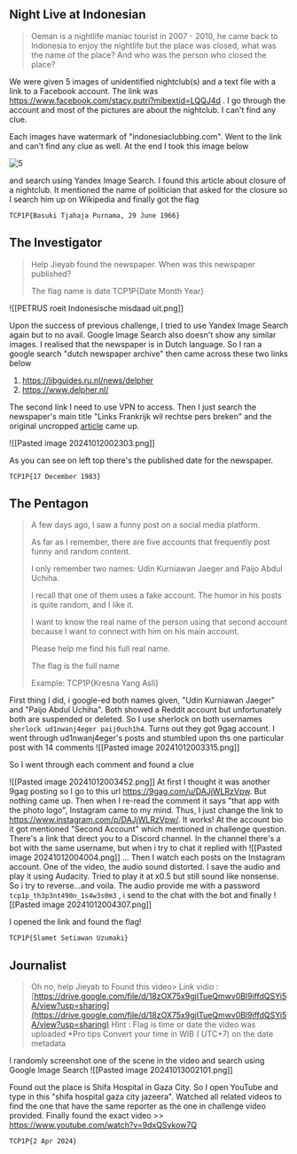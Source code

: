 
## Night Live at Indonesian

> Oeman is a nightlife maniac tourist in 2007 - 2010, he came back to Indonesia to enjoy the nightlife but the place was closed, what was the name of the place? And who was the person who closed the place?

We were given 5 images of unidentified nightclub(s) and a text file with a link to a Facebook account. The link was https://www.facebook.com/stacy.putri?mibextid=LQQJ4d . I go through the account and most of the pictures are about the nightclub. I can't find any clue.

Each images have watermark of "indonesiaclubbing.com". Went to the link and can't find any clue as well. At the end I took this image below

![5](https://github.com/user-attachments/assets/d838b4c8-266c-47e0-a995-1efa52fb2333)

and search using Yandex Image Search. I found this article about closure of a nightclub. It mentioned the name of politician that asked for the closure so I search him up on Wikipedia and finally got the flag

```
TCP1P{Basuki Tjahaja Purnama, 29 June 1966}
```


## The Investigator

> Help Jieyab found the newspaper. When was this newspaper published?
> 
> The flag name is date TCP1P{Date Month Year}

![[PETRUS roeit Indonesische misdaad uit.png]]

Upon the success of previous challenge, I tried to use Yandex Image Search again but to no avail. Google Image Search also doesn't show any similar images. I realised that the newspaper is in Dutch language. So I ran a google search "dutch newspaper archive" then came across these two links below

1. https://libguides.ru.nl/news/delpher
2. https://www.delpher.nl/

The second link I need to use VPN to access. Then I just search the newspaper's main title "Links Frankrijk wil rechtse pers breken" and the original uncropped [article](https://www.delpher.nl/nl/kranten/view?query=Links+Frankrijk+wil+rechtse+pers+breken&coll=ddd&identifier=ddd:011205843:mpeg21:a0736&resultsidentifier=ddd:011205843:mpeg21:a0736&rowid=1) came up.

![[Pasted image 20241012002303.png]]

As you can see on left top there's the published date for the newspaper.

```
TCP1P{17 December 1983}
```


## The Pentagon

> A few days ago, I saw a funny post on a social media platform.
> 
> As far as I remember, there are five accounts that frequently post funny and random content.
> 
> I only remember two names: Udin Kurniawan Jaeger and Paijo Abdul Uchiha.
> 
> I recall that one of them uses a fake account. The humor in his posts is quite random, and I like it.
> 
> I want to know the real name of the person using that second account because I want to connect with him on his main account.
> 
> Please help me find his full real name.
> 
> The flag is the full name
> 
> Example: TCP1P{Kresna Yang Asli}

First thing I did, i google-ed both names given, "Udin Kurniawan Jaeger" and "Paijo Abdul Uchiha". Both showed a Reddit account but unfortunately both are suspended or deleted. So I use sherlock on both usernames `sherlock ud1nwanj4eger paij0uch1h4`. Turns out they got 9gag account. I went through ud1nwanj4eger's posts and stumbled upon ths one particular post with 14 comments
![[Pasted image 20241012003315.png]]

So I went through each comment and found a clue

![[Pasted image 20241012003452.png]]
At first I thought it was another 9gag posting so I go to this url https://9gag.com/u/DAJjWLRzVpw. But nothing came up. Then when I re-read the comment it says "that app with the photo logo", Instagram came to my mind. Thus, I just change the link to https://www.instagram.com/p/DAJjWLRzVpw/. It works! At the account bio it got mentioned "Second Account" which mentioned in challenge question. There's a link that direct you to a Discord channel. In the channel there's a bot with the same username, but when i try to chat it replied with
![[Pasted image 20241012004004.png]]
... Then I watch each posts on the Instagram account. One of the video, the audio sound distorted. I save the audio and play it using Audacity. Tried to play it at x0.5 but still sound like nonsense. So i try to reverse...and voila. The audio provide me with a password `tcp1p_th3p3nt490n_1s4w3s0m3` , i send to the chat with the bot and finally
![[Pasted image 20241012004307.png]]

I opened the link and found the flag!

```
TCP1P{Slamet Setiawan Uzumaki}
```


## Journalist

> Oh no, help Jieyab to Found this video> 
> Link vidio : [https://drive.google.com/file/d/18zOX75x9gjITueQmwv0Bl9iffdQSYi5A/view?usp=sharing](https://drive.google.com/file/d/18zOX75x9gjITueQmwv0Bl9iffdQSYi5A/view?usp=sharing)
> Hint : Flag is time or date the video was uploaded
> *Pro tips
> Convert your time in WIB ( UTC+7) on the date metadata

I randomly screenshot one of the scene in the video and search using Google Image Search
![[Pasted image 20241013002101.png]]

Found out the place is Shifa Hospital in Gaza City. So I open YouTube and type in this "shifa hospital gaza city jazeera". Watched all related videos to find the one that have the same reporter as the one in challenge video provided. Finally found the exact video >> https://www.youtube.com/watch?v=9dxQSvkow7Q

```
TCP1P{2 Apr 2024}
```
